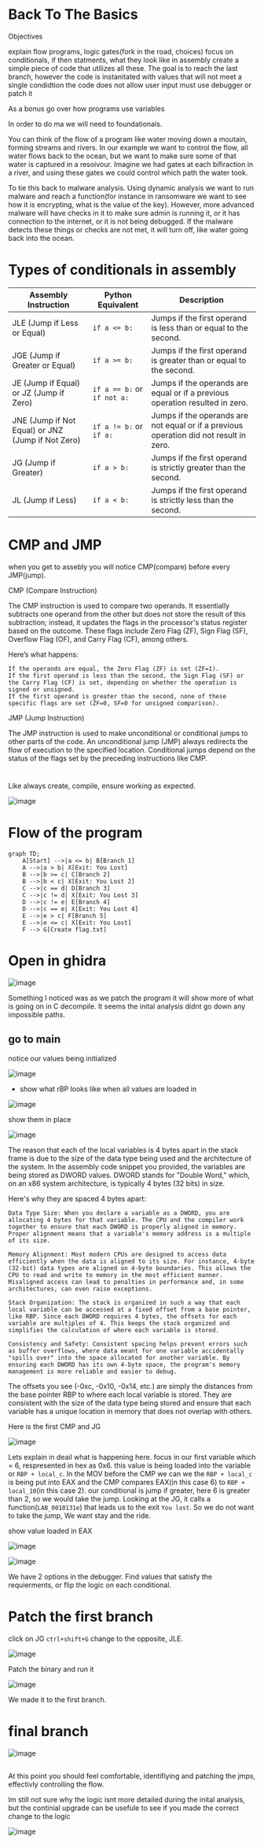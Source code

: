 # Back To The Basics

Objectives

explain flow programs, logic gates(fork in the road, choices)
focus on conditionals, if then statments, what they look like in assembly
create a simple piece of code that utilizes all these.
The goal is to reach the last branch,
however the code is instanitated with values that will not meet a single condidtion
the code does not allow user input
must use debugger or patch it

As a bonus go over how programs use variables

In order to do ma we will need to foundationals. 

You can think of the flow of a program like water moving down a moutain, forming streams and rivers. In our example we want to control the flow, all water flows back to the ocean, but we want to make sure some of that water is captured in a resoivour.
Imagine we had gates at each bifiraction in a river, and using these gates we could control which path the water took. 

To tie this back to malware analysis. Using dynamic analysis we want to run malware and reach a function(for instance in ransomware we want to see how it is encrypting, what is the value of the key). However, more advanced malware will have
checks in it to make sure admin is running it, or it has connection to the internet, or it is not being debugged. If the malware detects these things or checks are not met, it will turn off, like water going back into the ocean.



# Types of conditionals in assembly

| Assembly Instruction | Python Equivalent   | Description                                 |
|----------------------|---------------------|---------------------------------------------|
| JLE (Jump if Less or Equal) | `if a <= b:`         | Jumps if the first operand is less than or equal to the second. |
| JGE (Jump if Greater or Equal) | `if a >= b:`         | Jumps if the first operand is greater than or equal to the second. |
| JE (Jump if Equal) or JZ (Jump if Zero) | `if a == b:` or `if not a:` | Jumps if the operands are equal or if a previous operation resulted in zero. |
| JNE (Jump if Not Equal) or JNZ (Jump if Not Zero) | `if a != b:` or `if a:`   | Jumps if the operands are not equal or if a previous operation did not result in zero. |
| JG (Jump if Greater) | `if a > b:`          | Jumps if the first operand is strictly greater than the second. |
| JL (Jump if Less) | `if a < b:`          | Jumps if the first operand is strictly less than the second. |


# CMP and JMP

when you get to assebly you will notice CMP(compare) before every JMP(jump).

CMP (Compare Instruction)

The CMP instruction is used to compare two operands. It essentially subtracts one operand from the other but does not store the result of this subtraction; instead, it updates the flags in the processor's status register based on the outcome. These flags include Zero Flag (ZF), Sign Flag (SF), Overflow Flag (OF), and Carry Flag (CF), among others.

Here’s what happens:

    If the operands are equal, the Zero Flag (ZF) is set (ZF=1).
    If the first operand is less than the second, the Sign Flag (SF) or the Carry Flag (CF) is set, depending on whether the operation is signed or unsigned.
    If the first operand is greater than the second, none of these specific flags are set (ZF=0, SF=0 for unsigned comparison).

JMP (Jump Instruction)

The JMP instruction is used to make unconditional or conditional jumps to other parts of the code. An unconditional jump (JMP) always redirects the flow of execution to the specified location. Conditional jumps depend on the status of the flags set by the preceding instructions like CMP.

#
Like always create, compile, ensure working as expected.

![image](https://github.com/dbissell6/DFIR/assets/50979196/35c94836-a863-46f3-97a0-e4cf94aabdc2)

# Flow of the program

```mermaid
graph TD;
    A[Start] -->|a <= b| B[Branch 1]
    A -->|a > b| X[Exit: You Lost]
    B -->|b >= c| C[Branch 2]
    B -->|b < c| X[Exit: You Lost 2]
    C -->|c == d| D[Branch 3]
    C -->|c != d| X[Exit: You Lost 3]
    D -->|c != e| E[Branch 4]
    D -->|c == e| X[Exit: You Lost 4]
    E -->|e > c| F[Branch 5]
    E -->|e <= c| X[Exit: You Lost]
    F --> G[Create flag.txt]
```






# Open in ghidra

![image](https://github.com/dbissell6/DFIR/assets/50979196/7615a9f1-1cd2-4f3a-8d74-a6acd36b72b1)

Something I noticed was as we patch the program it will show more of what is going on in C decompile. It seems the inital analysis didnt go down any impossible paths.



## go to main

notice our values being initialized

![image](https://github.com/dbissell6/DFIR/assets/50979196/a540b6ce-a238-485c-b081-3df041230ea7)

* show what rBP looks like when all values are loaded in


![image](https://github.com/dbissell6/DFIR/assets/50979196/3029e91c-7bd8-4fff-8d69-2fd7c3f1e356)

show them in place


![image](https://github.com/dbissell6/DFIR/assets/50979196/c6451dad-7d48-4b20-ac2e-9dc9a3584023)

The reason that each of the local variables is 4 bytes apart in the stack frame is due to the size of the data type being used and the architecture of the system. In the assembly code snippet you provided, the variables are being stored as DWORD values. DWORD stands for "Double Word," which, on an x86 system architecture, is typically 4 bytes (32 bits) in size.

Here's why they are spaced 4 bytes apart:

    Data Type Size: When you declare a variable as a DWORD, you are allocating 4 bytes for that variable. The CPU and the compiler work together to ensure that each DWORD is properly aligned in memory. Proper alignment means that a variable's memory address is a multiple of its size.

    Memory Alignment: Most modern CPUs are designed to access data efficiently when the data is aligned to its size. For instance, 4-byte (32-bit) data types are aligned on 4-byte boundaries. This allows the CPU to read and write to memory in the most efficient manner. Misaligned access can lead to penalties in performance and, in some architectures, can even raise exceptions.

    Stack Organization: The stack is organized in such a way that each local variable can be accessed at a fixed offset from a base pointer, like RBP. Since each DWORD requires 4 bytes, the offsets for each variable are multiples of 4. This keeps the stack organized and simplifies the calculation of where each variable is stored.

    Consistency and Safety: Consistent spacing helps prevent errors such as buffer overflows, where data meant for one variable accidentally "spills over" into the space allocated for another variable. By ensuring each DWORD has its own 4-byte space, the program's memory management is more reliable and easier to debug.

The offsets you see (-0xc, -0x10, -0x14, etc.) are simply the distances from the base pointer RBP to where each local variable is stored. They are consistent with the size of the data type being stored and ensure that each variable has a unique location in memory that does not overlap with others.


Here is the first CMP and JG

![image](https://github.com/dbissell6/DFIR/assets/50979196/25b2f3c2-cd29-4046-ae58-bfeadd669164)


Lets explain in deail what is happening here. focus in our first variable which = 6, respresented in hex as 0x6. this value is being loaded into the variable or `RBP + local_c`. In the MOV before the CMP we can we the `RBP + local_c` is being put into EAX 
and the CMP compares EAX(in this case 6) to `RBP + local_10`(in this case 2). our conditional is jump if greater, here 6 is greater than 2, so we would take the jump. 
Looking at the JG, it calls a function(`LAB_0010131e`) that leads us to the exit `You lost`. So we do not want to take the jump, We want stay and the ride. 


show value loaded in EAX


![image](https://github.com/dbissell6/DFIR/assets/50979196/e9db9e31-d417-427b-89ef-91cac1a577e5)


![image](https://github.com/dbissell6/DFIR/assets/50979196/d6ff1730-0e08-48f3-bc9a-d2b1abab261b)

We have 2 options in the debugger. Find values that satisfy the requierments, or flip the logic on each conditional.

# Patch the first branch


click on JG `ctrl+shift+G` change to the opposite, JLE.

![image](https://github.com/dbissell6/DFIR/assets/50979196/a5e97dcd-6062-40a1-bd19-76d0c98d1879)

Patch the binary and run it

![image](https://github.com/dbissell6/DFIR/assets/50979196/3d9f044f-a1ce-4a02-a7c1-e4774baf2263)

We made it to the first branch. 

# final branch

![image](https://github.com/dbissell6/DFIR/assets/50979196/485d1a61-c674-4272-b5cb-92aed90679a4)

## 

At this point you should feel comfortable, identifiying and patching the jmps, effectivly controlling the flow.

Im still not sure why the logic isnt more detailed during the inital analysis, but the continial upgrade can be usefule to see if you made the correct change to the logic

![image](https://github.com/dbissell6/DFIR/assets/50979196/96c1c09b-e6ed-492b-8ce4-19a4c0cb2fa8)


